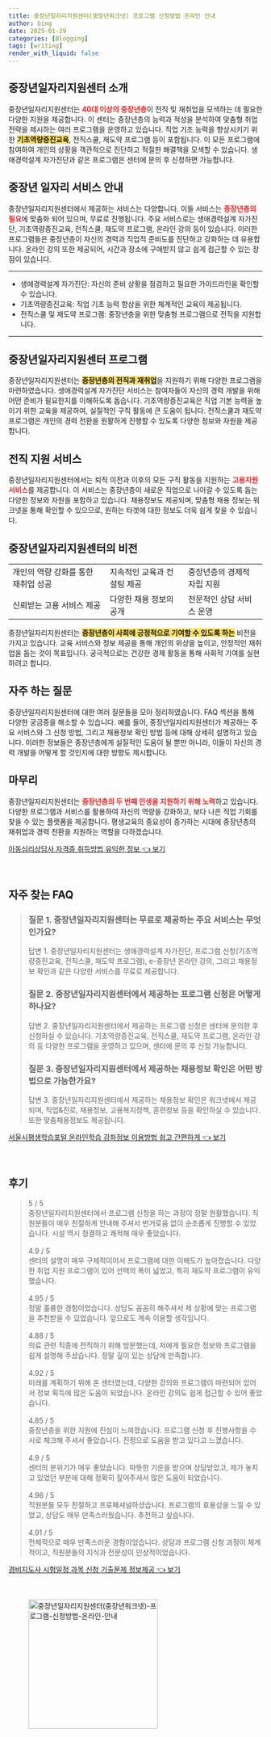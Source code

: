 ```yaml
---
title: 중장년일자리지원센터(중장년워크넷) 프로그램 신청방법 온라인 안내
author: bing
date: 2025-01-29
categories: [Blogging]
tags: [writing]
render_with_liquid: false
---
```



<h2 id='중장년일자리지원센터소개'>중장년일자리지원센터 소개</h2>

<p>중장년일자리지원센터는 <b><span style="color: #ee2323;">40대 이상의 중장년층</span></b>이 전직 및 재취업을 모색하는 데 필요한 다양한 지원을 제공합니다. 이 센터는 중장년층의 능력과 적성을 분석하여 맞춤형 취업 전략을 제시하는 여러 프로그램을 운영하고 있습니다. 직업 기초 능력을 향상시키기 위한 <b><span style="background-color: #ffe066;">기초역량증진교육</span></b>, 전직스쿨, 재도약 프로그램 등이 포함됩니다. 이 모든 프로그램에 참여하여 개인의 상황을 객관적으로 진단하고 적절한 해결책을 모색할 수 있습니다. 생애경력설계 자가진단과 같은 프로그램은 센터에 문의 후 신청하면 가능합니다.</p>

<h2 id='중장년일자리서비스안내'>중장년 일자리 서비스 안내</h2>

<p>중장년일자리지원센터에서 제공하는 서비스는 다양합니다. 이들 서비스는 <b><span style="color: #ee2323;">중장년층의 필요</span></b>에 맞춤화 되어 있으며, 무료로 진행됩니다. 주요 서비스로는 생애경력설계 자가진단, 기초역량증진교육, 전직스쿨, 재도약 프로그램, 온라인 강의 등이 있습니다. 이러한 프로그램들은 중장년층이 자신의 경력과 직업적 준비도를 진단하고 강화하는 데 유용합니다. 온라인 강의 또한 제공되어, 시간과 장소에 구애받지 않고 쉽게 접근할 수 있는 장점이 있습니다. </p>

<hr />

<ul>
    <li>생애경력설계 자가진단: 자신의 준비 상황을 점검하고 필요한 가이드라인을 확인할 수 있습니다.</li>
    <li>기초역량증진교육: 직업 기초 능력 향상을 위한 체계적인 교육이 제공됩니다.</li>
    <li>전직스쿨 및 재도약 프로그램: 중장년층을 위한 맞춤형 프로그램으로 전직을 지원합니다.</li>
</ul>

<hr />

<h2 id='중장년일자리지원센터프로그램'>중장년일자리지원센터 프로그램</h2>

<p>중장년일자리지원센터는 <b><span style="background-color: #ffe066;">중장년층의 전직과 재취업</span></b>을 지원하기 위해 다양한 프로그램을 마련하였습니다. 생애경력설계 자가진단 서비스는 참여자들이 자신의 경력 개발을 위해 어떤 준비가 필요한지를 이해하도록 돕습니다. 기초역량증진교육은 직업 기본 능력을 높이기 위한 교육을 제공하여, 실질적인 구직 활동에 큰 도움이 됩니다. 전직스쿨과 재도약 프로그램은 개인의 경력 전환을 원활하게 진행할 수 있도록 다양한 정보와 자원을 제공합니다.</p>

<h2 id='전직지원서비스'>전직 지원 서비스</h2>

<p>중장년일자리지원센터에서는 퇴직 이전과 이후의 모든 구직 활동을 지원하는 <b><span style="color: #ee2323;">고용지원서비스</span></b>를 제공합니다. 이 서비스는 중장년층이 새로운 직업으로 나아갈 수 있도록 돕는 다양한 정보와 자원을 포함하고 있습니다. 채용정보도 제공되며, 맞춤형 채용 정보는 워크넷을 통해 확인할 수 있으므로, 원하는 타겟에 대한 정보도 더욱 쉽게 찾을 수 있습니다.</p>

<h2 id='중장년일자리지원센터의비전'>중장년일자리지원센터의 비전</h2>

<table>
    <tr>
        <td>개인의 역량 강화를 통한 재취업 성공</td>
        <td>지속적인 교육과 컨설팅 제공</td>
        <td>중장년층의 경제적 자립 지원</td>
    </tr>
    <tr>
        <td>신뢰받는 고용 서비스 제공</td>
        <td>다양한 채용 정보의 공개</td>
        <td>전문적인 상담 서비스 운영</td>
    </tr>
</table>

<p>중장년일자리지원센터는 <b><span style="background-color: #ffe066;">중장년층이 사회에 긍정적으로 기여할 수 있도록 하는</span></b> 비전을 가지고 있습니다. 교육 서비스와 정보 제공을 통해 개인의 위상을 높이고, 안정적인 재취업을 돕는 것이 목표입니다. 궁극적으로는 건강한 경제 활동을 통해 사회적 기여를 실현하려고 합니다.</p>

<h2 id='자주하는질문'>자주 하는 질문</h2>

<p>중장년일자리지원센터에 대한 여러 질문들을 모아 정리하였습니다. FAQ 섹션을 통해 다양한 궁금증을 해소할 수 있습니다. 예를 들어, 중장년일자리지원센터가 제공하는 주요 서비스와 그 신청 방법, 그리고 채용정보 확인 방법 등에 대해 상세히 설명하고 있습니다. 이러한 정보들은 중장년층에게 실질적인 도움이 될 뿐만 아니라, 이들이 자신의 경력 개발을 어떻게 할 것인지에 대한 방향도 제시합니다.</p>

<h2 id='마무리'>마무리</h2>

<p>중장년일자리지원센터는 <b><span style="color: #ee2323;">중장년층의 두 번째 인생을 지원하기 위해 노력</span></b>하고 있습니다. 다양한 프로그램과 서비스를 활용하여 자신의 역량을 강화하고, 보다 나은 직업 기회를 찾을 수 있는 플랫폼을 제공합니다. 평생교육의 중요성이 증가하는 시대에 중장년층의 재취업과 경력 전환을 지원하는 역할을 다하겠습니다.</p>


<p><a class="click-button" title="아동심리상담사 자격증 취득방법 유익한 정보" href="https://greenforu.github.io/posts/%EC%95%84%EB%8F%99%EC%8B%AC%EB%A6%AC%EC%83%81%EB%8B%B4%EC%82%AC-%EC%9E%90%EA%B2%A9%EC%A6%9D-%EC%B7%A8%EB%93%9D%EB%B0%A9%EB%B2%95-%EC%9C%A0%EC%9D%B5%ED%95%9C-%EC%A0%95%EB%B3%B4/" rel="dofollow">아동심리상담사 자격증 취득방법 유익한 정보 👈 보기</a></p><br>
<h2 id='자주_찾는_FAQ'>자주 찾는 FAQ</h2>
<div itemscope="" itemtype="https://schema.org/FAQPage"> 
<blockquote> 
<div itemscope="" itemprop="mainEntity" itemtype="https://schema.org/Question"> 
<h3 itemprop="name">질문 1. 중장년일자리지원센터는 무료로 제공하는 주요 서비스는 무엇인가요?</h3> 
<div itemscope="" itemprop="acceptedAnswer" itemtype="https://schema.org/Answer"> 
<span itemprop="text"> 
<p>답변 1. 중장년일자리지원센터는 생애경력설계 자가진단, 프로그램 신청(기초역량증진교육, 전직스쿨, 재도약 프로그램), e-중장년 온라인 강의, 그리고 채용정보 확인과 같은 다양한 서비스를 무료로 제공합니다.</p> 
</span> 
</div> 
</div> 
<div itemscope="" itemprop="mainEntity" itemtype="https://schema.org/Question"> 
<h3 itemprop="name">질문 2. 중장년일자리지원센터에서 제공하는 프로그램 신청은 어떻게 하나요?</h3> 
<div itemscope="" itemprop="acceptedAnswer" itemtype="https://schema.org/Answer"> 
<span itemprop="text"> 
<p>답변 2. 중장년일자리지원센터에서 제공하는 프로그램 신청은 센터에 문의한 후 신청하실 수 있습니다. 기초역량증진교육, 전직스쿨, 재도약 프로그램, 온라인 강의 등 다양한 프로그램을 운영하고 있으며, 센터에 문의 후 신청 가능합니다.</p> 
</span> 
</div> 
</div> 
<div itemscope="" itemprop="mainEntity" itemtype="https://schema.org/Question"> 
<h3 itemprop="name">질문 3. 중장년일자리지원센터에서 제공하는 채용정보 확인은 어떤 방법으로 가능한가요?</h3> 
<div itemscope="" itemprop="acceptedAnswer" itemtype="https://schema.org/Answer"> 
<span itemprop="text"> 
<p>답변 3. 중장년일자리지원센터에서 제공하는 채용정보 확인은 워크넷에서 제공되며, 직업&진로, 채용정보, 고용복지정책, 훈련정보 등을 확인하실 수 있습니다. 또한 맞춤채용정보도 제공됩니다.</p> 
</span> 
</div> 
</div> 
</blockquote> 
</div>
<p><a class="click-button" title="서울시평생학습포털 온라인학습 강좌정보 이용방법 쉽고 간편하게" href="https://greenforu.github.io/posts/%EC%84%9C%EC%9A%B8%EC%8B%9C%ED%8F%89%EC%83%9D%ED%95%99%EC%8A%B5%ED%8F%AC%ED%84%B8-%EC%98%A8%EB%9D%BC%EC%9D%B8%ED%95%99%EC%8A%B5-%EA%B0%95%EC%A2%8C%EC%A0%95%EB%B3%B4-%EC%9D%B4%EC%9A%A9%EB%B0%A9%EB%B2%95-%EC%89%BD%EA%B3%A0-%EA%B0%84%ED%8E%B8%ED%95%98%EA%B2%8C/" rel="dofollow">서울시평생학습포털 온라인학습 강좌정보 이용방법 쉽고 간편하게 👈 보기</a></p><br>
<h2 id='후기'>후기</h2>
<div itemscope itemtype="https://schema.org/Product">
  <blockquote>
  <div itemprop="review" itemscope itemtype="https://schema.org/Review">
      <div itemprop="reviewRating" itemscope itemtype="https://schema.org/Rating"> <span itemprop="ratingValue">5</span> / <span itemprop="bestRating">5</span> </div>
      <span itemprop="reviewBody">중장년일자리지원센터에서 프로그램 신청을 하는 과정이 정말 원활했습니다. 직원분들이 매우 친절하게 안내해 주셔서 번거로움 없이 순조롭게 진행할 수 있었습니다. 시설 역시 청결하고 쾌적해 매우 좋았습니다.</span>
  </div>
  <br>
  <div itemprop="review" itemscope itemtype="https://schema.org/Review">
      <div itemprop="reviewRating" itemscope itemtype="https://schema.org/Rating"> <span itemprop="ratingValue">4.9</span> / <span itemprop="bestRating">5</span> </div>
      <span itemprop="reviewBody">센터의 설명이 매우 구체적이어서 프로그램에 대한 이해도가 높아졌습니다. 다양한 취업 지원 프로그램이 있어 선택의 폭이 넓었고, 특히 재도약 프로그램이 유익했습니다.</span>
  </div>
  <br>
  <div itemprop="review" itemscope itemtype="https://schema.org/Review">
      <div itemprop="reviewRating" itemscope itemtype="https://schema.org/Rating"> <span itemprop="ratingValue">4.95</span> / <span itemprop="bestRating">5</span> </div>
      <span itemprop="reviewBody">정말 훌륭한 경험이었습니다. 상담도 꼼꼼히 해주셔서 제 상황에 맞는 프로그램을 추천받을 수 있었습니다. 앞으로도 계속 이용할 생각입니다.</span>
  </div>
  <br>
  <div itemprop="review" itemscope itemtype="https://schema.org/Review">
      <div itemprop="reviewRating" itemscope itemtype="https://schema.org/Rating"> <span itemprop="ratingValue">4.88</span> / <span itemprop="bestRating">5</span> </div>
      <span itemprop="reviewBody">의료 관련 직종에 전직하기 위해 방문했는데, 저에게 필요한 정보와 프로그램을 쉽게 설명해 주셨습니다. 정말 깊이 있는 상담에 만족합니다.</span>
  </div>
  <br>
  <div itemprop="review" itemscope itemtype="https://schema.org/Review">
      <div itemprop="reviewRating" itemscope itemtype="https://schema.org/Rating"> <span itemprop="ratingValue">4.92</span> / <span itemprop="bestRating">5</span> </div>
      <span itemprop="reviewBody">미래를 계획하기 위해 온 센터였는데, 다양한 강의와 프로그램이 마련되어 있어서 정보 획득에 많은 도움이 되었습니다. 온라인 강의도 쉽게 접근할 수 있어 좋았습니다.</span>
  </div>
  <br>
  <div itemprop="review" itemscope itemtype="https://schema.org/Review">
      <div itemprop="reviewRating" itemscope itemtype="https://schema.org/Rating"> <span itemprop="ratingValue">4.85</span> / <span itemprop="bestRating">5</span> </div>
      <span itemprop="reviewBody">중장년층을 위한 지원에 진심이 느껴졌습니다. 프로그램 신청 후 진행사항을 수시로 체크해 주셔서 좋았습니다. 진정으로 도움을 받고 있다고 느꼈습니다.</span>
  </div>
  <br>
  <div itemprop="review" itemscope itemtype="https://schema.org/Review">
      <div itemprop="reviewRating" itemscope itemtype="https://schema.org/Rating"> <span itemprop="ratingValue">4.9</span> / <span itemprop="bestRating">5</span> </div>
      <span itemprop="reviewBody">센터의 분위기가 매우 좋았습니다. 따뜻한 기운을 받으며 상담받았고, 제가 놓치고 있었던 부분에 대해 정확히 짚어주셔서 많은 도움이 되었습니다.</span>
  </div>
  <br>
  <div itemprop="review" itemscope itemtype="https://schema.org/Review">
      <div itemprop="reviewRating" itemscope itemtype="https://schema.org/Rating"> <span itemprop="ratingValue">4.96</span> / <span itemprop="bestRating">5</span> </div>
      <span itemprop="reviewBody">직원분들 모두 친절하고 프로페셔널하셨습니다. 프로그램의 효용성을 느낄 수 있었고, 상담도 매우 만족스러웠습니다. 추천하고 싶습니다.</span>
  </div>
  <br>
  <div itemprop="review" itemscope itemtype="https://schema.org/Review">
      <div itemprop="reviewRating" itemscope itemtype="https://schema.org/Rating"> <span itemprop="ratingValue">4.91</span> / <span itemprop="bestRating">5</span> </div>
      <span itemprop="reviewBody">전체적으로 매우 만족스러운 경험이었습니다. 상담과 프로그램 신청 과정이 체계적이고, 직원분들의 지식과 전문성이 인상적이었습니다.</span>
  </div>
  </blockquote>
</div>
<p><a class="click-button" title="경비지도사 시험일정 과목 신청 기출문제 정보제공" href="https://greenforu.github.io/posts/%EA%B2%BD%EB%B9%84%EC%A7%80%EB%8F%84%EC%82%AC-%EC%8B%9C%ED%97%98%EC%9D%BC%EC%A0%95-%EA%B3%BC%EB%AA%A9-%EC%8B%A0%EC%B2%AD-%EA%B8%B0%EC%B6%9C%EB%AC%B8%EC%A0%9C-%EC%A0%95%EB%B3%B4%EC%A0%9C%EA%B3%B5/" rel="dofollow">경비지도사 시험일정 과목 신청 기출문제 정보제공 👈 보기</a></p><br>
<figure class="image"><img src="https://greenforu.github.io/assets/img/thumbnail/중장년일자리지원센터(중장년워크넷)-프로그램-신청방법-온라인-안내.webp" alt="중장년일자리지원센터(중장년워크넷)-프로그램-신청방법-온라인-안내" width="256" height="256"></figure>